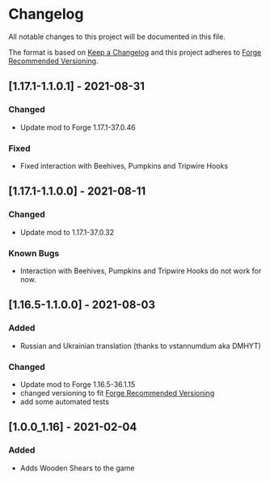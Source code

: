 # Changelog
All notable changes to this project will be documented in this file.

The format is based on [Keep a Changelog](http://keepachangelog.com/en/1.0.0/) and this project adheres to [Forge Recommended Versioning](https://mcforge.readthedocs.io/en/latest/conventions/versioning/).

## [1.17.1-1.1.0.1] - 2021-08-31
### Changed
- Update mod to Forge 1.17.1-37.0.46

### Fixed
- Fixed interaction with Beehives, Pumpkins and Tripwire Hooks

## [1.17.1-1.1.0.0] - 2021-08-11
### Changed
- Update mod to 1.17.1-37.0.32

### Known Bugs
- Interaction with Beehives, Pumpkins and Tripwire Hooks do not work for now.

## [1.16.5-1.1.0.0] - 2021-08-03
### Added
- Russian and Ukrainian translation (thanks to vstannumdum aka DMHYT)

### Changed
- Update mod to Forge 1.16.5-36.1.15
- changed versioning to fit [Forge Recommended Versioning](https://mcforge.readthedocs.io/en/latest/conventions/versioning/)
- add some automated tests

## [1.0.0_1.16] - 2021-02-04
### Added
- Adds Wooden Shears to the game

